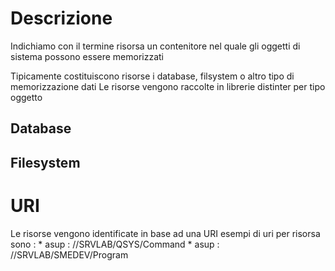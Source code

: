 # Descrizione
Indichiamo con il termine risorsa un contenitore nel quale gli oggetti di sistema possono essere memorizzati

Tipicamente costituiscono risorse i database, filsystem o altro tipo di memorizzazione dati
Le risorse vengono raccolte in librerie distinter per tipo oggetto

## Database

## Filesystem

# URI
Le risorse vengono identificate in base ad una URI
esempi di uri per risorsa sono : 
\* asup : //SRVLAB/QSYS/Command
\* asup : //SRVLAB/SMEDEV/Program
